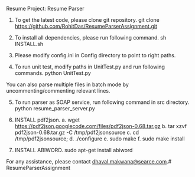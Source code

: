 Resume Project: Resume Parser

1. To get the latest code, please clone git repository.
git clone https://github.com/RohitDas/ResumeParserAssignment.git

2. To install all dependencies, please run following command.
sh INSTALL.sh

3. Please modify config.ini in Config directory to point to right paths.

4. To run unit test, modify paths in UnitTest.py and run following commands.
python UnitTest.py

You can also parse multiple files in batch mode by uncommenting/commenting relevant lines.

5. To run parser as SOAP service, run following command in src directory.
python resume_parser_server.py


6. INSTALL pdf2json.
   a. wget https://pdf2json.googlecode.com/files/pdf2json-0.68.tar.gz
   b. tar xzvf pdf2json-0.68.tar.gz -C /tmp/pdf2jsonsource
   c. cd /tmp/pdf2jsonsource;
   d.  ./configure
   e. sudo make
   f. sudo make install

7. INSTALL ABIWORD.
   sudo apt-get install abiword

For any assistance, please contact dhaval.makwana@searce.com.# ResumeParserAssignment

